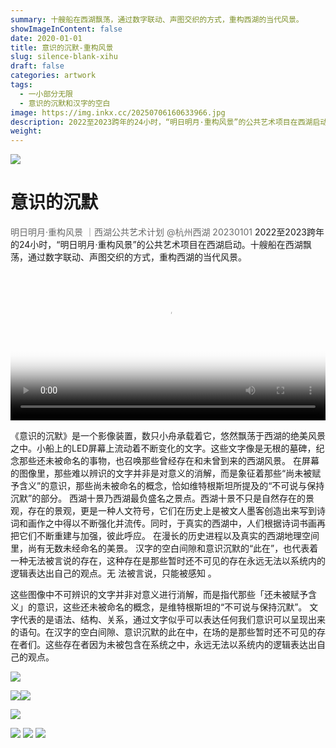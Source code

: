 ```yaml
---
summary: 十艘船在西湖飘荡，通过数字联动、声图交织的方式，重构西湖的当代风景。
showImageInContent: false
date: 2020-01-01
title: 意识的沉默-重构风景
slug: silence-blank-xihu
draft: false
categories: artwork
tags:
  - 一小部分无限
  - 意识的沉默和汉字的空白
image: https://img.inkx.cc/20250706160633966.jpg
description: 2022至2023跨年的24小时，“明日明月·重构风景”的公共艺术项目在西湖启动。十艘船在西湖飘荡，通过数字联动、声图交织的方式，重构西湖的当代风景。
weight:
---
```


![](https://img.inkx.cc/20250706160633966.jpg)
# 意识的沉默
<font color="#696969">明日明月·重构风景 ｜西湖公共艺术计划  @杭州西湖 20230101 </font>
2022至2023跨年的24小时，“明日明月·重构风景”的公共艺术项目在西湖启动。十艘船在西湖飘荡，通过数字联动、声图交织的方式，重构西湖的当代风景。
<video controls width="100%" poster="https://img.inkx.cc/20250706160334621.jpeg">
  <source src="[https://img.inkx.cc/20250705214104011.mp4](https://img.inkx.cc/20230101%E6%84%8F%E8%AF%86%E7%9A%84%E6%B2%89%E9%BB%98-%E9%87%8D%E6%9E%84%E9%A3%8E%E6%99%AF-%E7%8E%B0%E5%9C%BA%E6%8B%8D%E6%91%84720p.mov)" type="video/mp4">
  您的浏览器不支持 video 标签。
</video>

《意识的沉默》是⼀个影像装置，数只⼩⾈承载着它，悠然飘荡于西湖的绝美风景之中。⼩船上的LED屏幕上流动着不断变化的⽂字。这些⽂字像是⽆根的墓碑，纪念那些还未被命名的事物，也召唤那些曾经存在和未曾到来的西湖风景。
在屏幕的图像⾥，那些难以辨识的⽂字并⾮是对意义的消解，⽽是象征着那些“尚未被赋予含义”的意识，那些尚未被命名的概念，恰如维特根斯坦所提及的“不可说与保持沉默”的部分。
西湖⼗景乃西湖最负盛名之景点。西湖⼗景不只是⾃然存在的景观，存在的景观，更是⼀种⼈⽂符号，它们在历史上是被⽂⼈墨客创造出来写到诗词和画作之中得以不断强化并流传。同时，于真实的西湖中，⼈们根据诗词书画再把它们不断重建与加强，彼此呼应。
在漫长的历史进程以及真实的西湖地理空间⾥，尚有⽆数未经命名的美景。
汉字的空⽩间隙和意识沉默的“此在”，也代表着⼀种⽆法被⾔说的存在，这种存在是那些暂时还不可见的存在永远⽆法以系统内的逻辑表达出⾃⼰的观点。⽆ 法被⾔说，只能被感知 。

这些图像中不可辨识的文字并非对意义进行消解，而是指代那些「还未被赋予含义」的意识，这些还未被命名的概念，是维特根斯坦的“不可说与保持沉默”。
文字代表的是语法、结构、关系，通过文字似乎可以表达任何我们意识可以呈现出来的语句。在汉字的空白间隙、意识沉默的此在中，在场的是那些暂时还不可见的存在者们。这些存在者因为未被包含在系统之中，永远无法以系统内的逻辑表达出自己的观点。

![](https://img.inkx.cc/20250706160814312.jpeg)


![](https://img.inkx.cc/20250706160334621.jpeg)![](https://img.inkx.cc/20250706160846391.jpeg)

![](https://img.inkx.cc/20250706160926131.jpeg)

![](https://img.inkx.cc/20250706160926132.jpeg)
![](https://img.inkx.cc/20250706161003122.jpeg)
![](https://img.inkx.cc/20250706161036266.jpeg)
